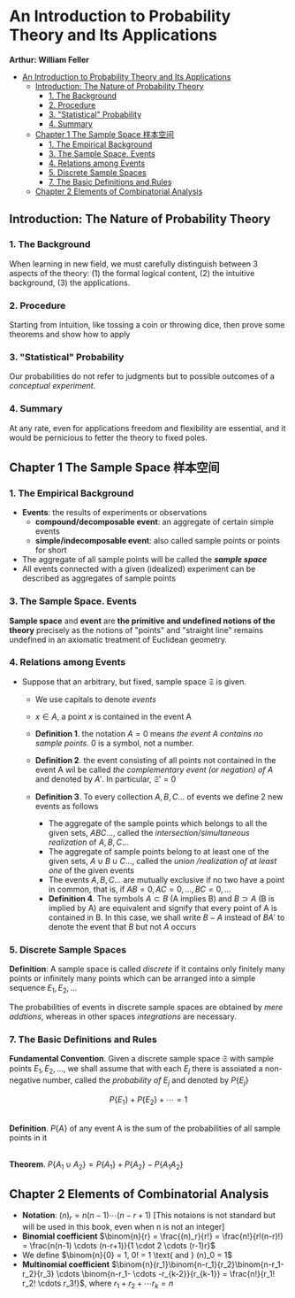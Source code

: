 # An Introduction to Probability Theory and Its Applications

**Arthur: William Feller**

- [An Introduction to Probability Theory and Its Applications](#an-introduction-to-probability-theory-and-its-applications)
  - [Introduction: The Nature of Probability Theory](#introduction-the-nature-of-probability-theory)
    - [1. The Background](#1-the-background)
    - [2. Procedure](#2-procedure)
    - [3. "Statistical" Probability](#3-statistical-probability)
    - [4. Summary](#4-summary)
  - [Chapter 1 The Sample Space 样本空间](#chapter-1-the-sample-space-样本空间)
    - [1. The Empirical Background](#1-the-empirical-background)
    - [3. The Sample Space. Events](#3-the-sample-space-events)
    - [4. Relations among Events](#4-relations-among-events)
    - [5. Discrete Sample Spaces](#5-discrete-sample-spaces)
    - [7. The Basic Definitions and Rules](#7-the-basic-definitions-and-rules)
  - [Chapter 2 Elements of Combinatorial Analysis](#chapter-2-elements-of-combinatorial-analysis)
## Introduction: The Nature of Probability Theory

### 1. The Background

When learning in new field, we must carefully distinguish between 3 aspects of the theory: (1) the formal logical content, (2) the intuitive background, (3) the applications.

### 2. Procedure

Starting from intuition, like tossing a coin or throwing dice, then prove some theorems and show how to apply

### 3. "Statistical" Probability

Our probabilities do not refer to judgments but to possible outcomes of a *conceptual experiment*.

### 4. Summary

At any rate, even for applications freedom and flexibility are essential, and it would be pernicious to fetter the theory to fixed poles.

## Chapter 1 The Sample Space 样本空间

### 1. The Empirical Background

- **Events**: the results of experiments or observations
  - **compound/decomposable event**: an aggregate of certain simple events
  - **simple/indecomposable event**: also called sample points or points for short
- The aggregate of all sample points will be called the ***sample space***
- All events connected with a given (idealized) experiment can be described as aggregates of sample points

### 3. The Sample Space. Events

**Sample space** and **event** are **the primitive and undefined notions of the theory** precisely as the notions of "points" and "straight line" remains undefined in an axiomatic treatment of Euclidean geometry.

### 4. Relations among Events

- Suppose that an arbitrary, but fixed, sample space $\mathfrak{S}$ is given.
  - We use capitals to denote *events*
  - $x \in A$, a point $x$ is contained in the event A

  - **Definition 1**. the notation $A = 0$ means *the event A contains no sample points*. 0 is a symbol, not a number.
  - **Definition 2**. the event consisting of all points not contained in the event A wil be called *the complementary event (or negation) of A* and denoted by $A'$. In particular, $\mathfrak{S}' = 0$
  - **Definition 3**. To every collection $A, B, C...$ of events we define 2 new events as follows
    - The aggregate of the sample points which belongs to all the given sets, $ABC...$, called the *intersection/simultaneous realization* of $A, B, C...$
    - The aggregate of sample points belong to at least one of the given sets, $A \cup B \cup C...$, called the *union /realization of at least one* of the given events
    - The events $A, B, C...$ are mutually exclusive if no two have a point in common, that is, if $AB = 0,  AC = 0, ..., BC = 0, ...$
    - **Definition 4**. The symbols $A \subset B$ (A implies B) and $B \supset A$ (B is implied by A) are equivalent and signify that every point of A is contained in B. In this case, we shall write $B - A$ instead of $BA'$ to denote the event that $B$ but not $A$ occurs

### 5. Discrete Sample Spaces

**Definition**: A sample space is called *discrete* if it contains only finitely many points or infinitely many points which can be arranged into a simple sequence $E_1, E_2, ...$

The probabilities of events in discrete sample spaces are obtained by *mere addtions*, whereas in other spaces *integrations* are necessary.

### 7. The Basic Definitions and Rules

**Fundamental Convention**. Given a discrete sample space $\mathfrak{S}$ with sample points $E_1, E_2, \dots$, we shall assume that with each $E_j$ there is assoiated a non-negative number, called the *probability of $E_j$* and denoted by $P\{E_j\}$

$$
P\{E_1\} + P\{E_2\} + \cdots  = 1
$$

\
**Definition**. $P\{A\}$ of any event A is the sum of the probabilities of all sample points in it

\
**Theorem**. $P\{A_1 \cup A_2\} = P\{A_1\} + P\{A_2\} - P\{A_1 A_2\}$

## Chapter 2 Elements of Combinatorial Analysis

- **Notation**: $(n)_r = n(n-1) \cdots (n-r+1)$ [This notaions is not standard but will be used in this book, even when n is not an integer]
- **Binomial coefficient** $\binom{n}{r} = \frac{(n)_r}{r!} = \frac{n!}{r!(n-r)!} = \frac{n(n-1) \cdots (n-r+1)}{1 \cdot 2 \cdots (r-1)r}$
- We define $\binom{n}{0} = 1, 0! = 1 \text{ and } (n)_0 = 1$
- **Multinomial coefficient** $\binom{n}{r_1}\binom{n-r_1}{r_2}\binom{n-r_1-r_2}{r_3} \cdots \binom{n-r_1- \cdots -r_{k-2}}{r_{k-1}} = \frac{n!}{r_1! r_2! \cdots r_3!}$, where $r_1 + r_2 + \cdots r_k = n$